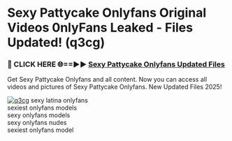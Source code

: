 # Sexy Pattycake Onlyfans Original Videos 0nlyFans Leaked - Files Updated! (q3cg)

<h3>🔴 CLICK HERE 🌐==►► <a href="https://tinyurl.com/x26r9saj" rel="nofollow">Sexy Pattycake Onlyfans Updated Files</a></h3>

Get Sexy Pattycake Onlyfans and all content. Now you can access all videos and pictures of Sexy Pattycake Onlyfans. New Updated Files 2025!

[![q3cg](https://i.imgur.com/LkgZPqh.gif)](https://tinyurl.com/x26r9saj)
sexy latina onlyfans<br>
sexiest onlyfans models<br>
sexy onlyfans models<br>
sexy onlyfans nudes<br>
sexiest onlyfans model